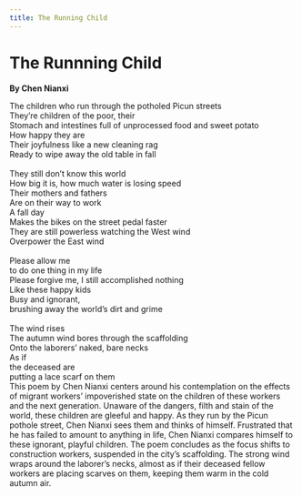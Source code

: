 ```yaml
---
title: The Running Child
---
```

# The Runnning Child
**By Chen Nianxi**

<html>
    <head>
        <link rel="stylesheet" href="stylesheet.css">
        <p></p>
    </head>
    <body>
        <div class = "poetBox">
            <div class= "flexbox-poem flexbox-item-1">
            The children who run through the potholed Picun streets<br />
            They’re children of the poor, their<br />
            Stomach and intestines full of unprocessed food and sweet potato<br />
            How happy they are<br />
            Their joyfulness like a new cleaning rag<br />
            Ready to wipe away the old table in fall<br />
            <br />
            They still don’t know this world<br />
            How big it is, how much water is losing speed<br />
            Their mothers and fathers<br />
            Are on their way to work<br />
            A fall day <br />
            Makes the bikes on the street pedal faster<br />
            They are still powerless watching the West wind<br />
            Overpower the East wind<br />
            <br />
            Please allow me <br />
            to do one thing in my life<br />
            Please forgive me, I still accomplished nothing <br />
            Like these happy kids<br />
            Busy and ignorant,<br />
            brushing away the world’s dirt and grime<br />
            <br />
            The wind rises<br />
            The autumn wind bores through the scaffolding<br />
            Onto the laborers’ naked, bare necks <br />
            As if<br />
            the deceased are<br />
            putting a lace scarf on them <br />
            </div>
            <div class="flexbox-blurb flexbox-item-2">
            This poem by Chen Nianxi centers around his contemplation on the effects of migrant workers’ impoverished state on the children of these workers and the next generation. Unaware of the dangers, filth and stain of the world, these children are gleeful and happy. As they run by the Picun pothole street, Chen Nianxi sees them and thinks of himself. Frustrated that he has failed to amount to anything in life, Chen Nianxi compares himself to these ignorant, playful children. The poem concludes as the focus shifts to construction workers, suspended in the city’s scaffolding. The strong wind wraps around the laborer’s necks, almost as if their deceased fellow workers are placing scarves on them, keeping them warm in the cold autumn air. 
            </div>
        </div>
    </body>
</html>
